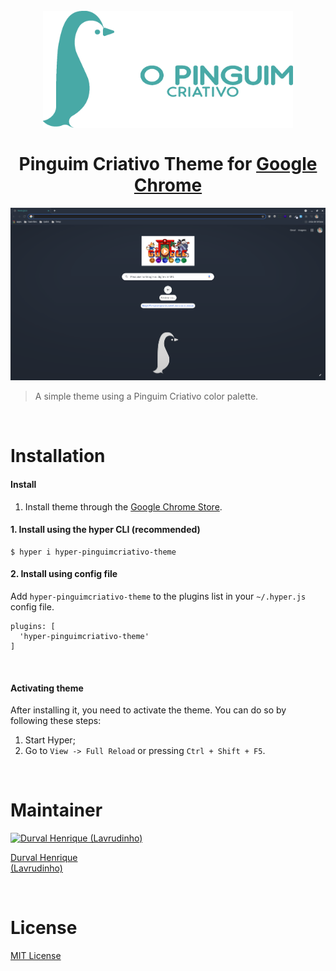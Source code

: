 <h1 align="center">
  <br>
  <img src="./images/logo.png" alt="Pinguim Criativo Logo" width="400">
  <br><br>
  Pinguim Criativo Theme for <a href="https://www.google.com/chrome/">Google Chrome</a>
  <br>
</h1>

<p align="center">
  <img alt="Pinguim Criativo screnshoot for Hyper" src="./images/screenshot.png">
</p>

> A simple theme using a Pinguim Criativo color palette.

<br>

# Installation

#### Install

1. Install theme through the [Google Chrome Store](https://chrome.google.com/webstore/detail/pinguim-criativo-theme-fo/iodcoanhiikmojkcnbjkijblmfjckhlh?hl=pt-br).

#### 1. Install using the hyper CLI (recommended)

```shell
$ hyper i hyper-pinguimcriativo-theme
```

#### 2. Install using config file

Add `hyper-pinguimcriativo-theme` to the plugins list in your `~/.hyper.js` config file.

```shell
plugins: [
  'hyper-pinguimcriativo-theme'
]
```

<br>

#### Activating theme

After installing it, you need to activate the theme. You can do so by following these steps:

1.  Start Hyper;
2.  Go to `View -> Full Reload` or pressing `Ctrl + Shift + F5`.

<br>

# Maintainer

[![Durval Henrique (Lavrudinho)](https://github.com/Lavrudin.png?size=100)](https://github.com/Lavrudin)

[Durval Henrique<br>
(Lavrudinho)](https://github.com/Lavrudin)

<br>

# License

[MIT License](./LICENSE.md)
